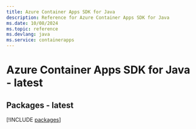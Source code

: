 ```yaml
---
title: Azure Container Apps SDK for Java
description: Reference for Azure Container Apps SDK for Java
ms.date: 10/08/2024
ms.topic: reference
ms.devlang: java
ms.service: containerapps
---
```

# Azure Container Apps SDK for Java - latest
## Packages - latest
[!INCLUDE [packages](container-apps-index.md)]